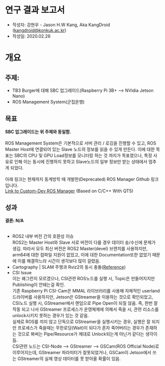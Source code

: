 연구 결과 보고서
================
- 작성자: 강현우 - Jason H.W Kang, Aka KangDroid (kangdroid@konkuk.ac.kr)
- 작성일: 2020.02.26

개요
====

주제:
-----
- TB3 Burger에 대해 SBC 업그레이드(Raspberry Pi 3B+ --> NVidia Jetson Nano)
- ROS Management System(군집운행)

목표
----
<b>SBC 업그레이드는 위 주제와 동일함.</b><br><br>
ROS Management System은 기본적으로 서버 관리 / 로깅을 진행할 수 있고, ROS Master Host에 연결되어 있는 Slave 노드의 정보를 읽을 수 있게 만든다. 이에 대한 목표는 SBC의 CPU 및 GPU Load정보를 모니터링 하는 것 까지가 목표였으나, 특정 사유로 인해 이는 동시에 진행하지 못하고 Slave노드의 일부 정보만 받는 상태에서 멈추게 되었다.<br><br>
아래 링크는 현재까지 동계방학 때 개발한(Deprecated) ROS Manager Github 링크입니다.<br>
[Link to Custom-Dev ROS Manager](https://github.com/KangDroid/ROS_Manager) (Based on C/C++ With QT5)

성과
----
<b>결론: N/A</b> <br><br>

- ROS2 내부 버전 간의 호환성 이슈<br>
  ROS2는 Master Host와 Slave 서로 버전이 다를 경우 데이터 송/수신에 문제가 생김. 따라서 모두 최신 버전은 ROS2 Master(devel) 브렌치를 사용하지만, arm64에 대한 컴파일 지원이 없었고, 이에 대한 Documentation또한 없었기 때문에 이를 해결하느라 시간이 생각보다 많이 걸렸음.
- Cartography | SLAM 주행과 Rviz2의 동시 충돌([Reference](https://github.com/ROBOTIS-GIT/turtlebot3/issues/531))
- CSI Issue<br>
  이는 왜그런지 모르겠으나, CSI관련 ROS노드를 실행 시, Topic은 만들어지지만 Publishing이 안돼는걸 확인. <br>
  기존 Raspberry Pi CSI-Cam은 MMAL 라이브러리를 사용해 자체적인 userland 드라이버를 사용하지만, Jetson은 GStreamer을 이용하는 것으로 확인되었고, CSI노드 실행 시, GStreamer에서 랜덤으로 Pipe Open이 되질 않음. 즉, 한번 잘 작동 되고 나서 GStreamer 프로세스가 운영체제에 의해서 죽을 시, 관련 리소스를 unlock시키지 못하는 경우가 있는 것 같음.<br>
  실제로 ROS를 끼지 않고 단독으로 GStreamer을 실행시키는 경우, 실행은 잘 되지만 프로세스가 죽을때는 무한로딩(Wait)이 되다가 혼자 죽어버리는 경우가 존재하는 것으로 봐써는 Pipe/Resource가 제대로 Unlock되는게 아닌거 같다는 생각이 듬.<br>
  CSI관련 노드는 CSI-Node --> GStreamer --> GSCam(ROS Official Node)로 이루어지는데, GStreamer 파라미터가 잘못되었거나, GSCam이 Jetson에서 쓰는 GStreamer의 실제 영상 데이터를 못 받아올 확률이 있음.